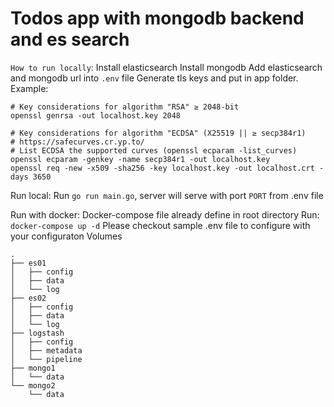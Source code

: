 # Todos app with mongodb backend and es search

```How to run locally```:
Install elasticsearch
Install mongodb
Add elasticsearch and mongodb url into ```.env``` file
Generate tls keys and put in app folder.
Example:
```
# Key considerations for algorithm "RSA" ≥ 2048-bit
openssl genrsa -out localhost.key 2048

# Key considerations for algorithm "ECDSA" (X25519 || ≥ secp384r1)
# https://safecurves.cr.yp.to/
# List ECDSA the supported curves (openssl ecparam -list_curves)
openssl ecparam -genkey -name secp384r1 -out localhost.key
openssl req -new -x509 -sha256 -key localhost.key -out localhost.crt -days 3650
```
Run local:
Run ```go run main.go```, server will serve with port ```PORT```  from .env file

Run with docker:
Docker-compose file already define in root directory
Run: ```docker-compose up -d```
Please checkout sample .env file to configure with your configuraton
Volumes
```
.
├── es01
│   ├── config
│   ├── data
│   └── log
├── es02
│   ├── config
│   ├── data
│   └── log
├── logstash
│   ├── config
│   ├── metadata
│   └── pipeline
├── mongo1
│   └── data
└── mongo2
    └── data
```

